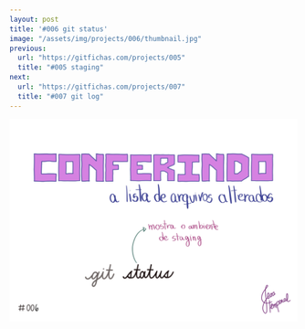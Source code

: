 ```yaml
---
layout: post
title: '#006 git status'
image: "/assets/img/projects/006/thumbnail.jpg"
previous:
  url: "https://gitfichas.com/projects/005"
  title: "#005 staging"
next:
  url: "https://gitfichas.com/projects/007"
  title: "#007 git log"
---
```


<img src="/assets/img/projects/006/full.jpg">